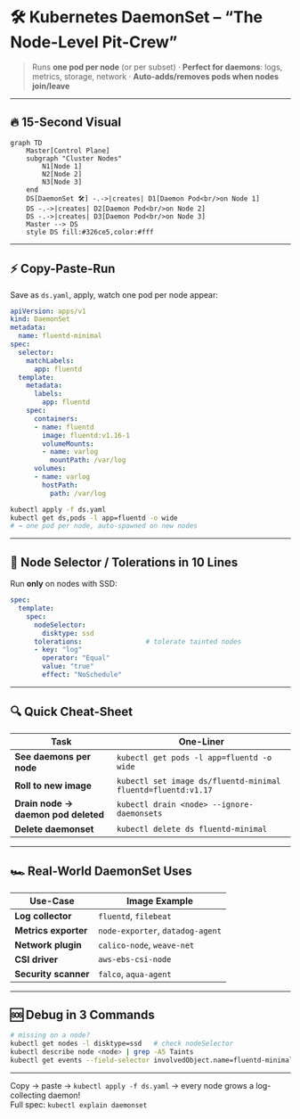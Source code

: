 # 🛠️ Kubernetes DaemonSet – “The Node-Level Pit-Crew”
> Runs **one pod per node** (or per subset) · **Perfect for daemons**: logs, metrics, storage, network · **Auto-adds/removes pods when nodes join/leave**

---

## 🔥 15-Second Visual
```mermaid
graph TD
    Master[Control Plane]
    subgraph "Cluster Nodes"
        N1[Node 1]
        N2[Node 2]
        N3[Node 3]
    end
    DS[DaemonSet 🛠️] -.->|creates| D1[Daemon Pod<br/>on Node 1]
    DS -.->|creates| D2[Daemon Pod<br/>on Node 2]
    DS -.->|creates| D3[Daemon Pod<br/>on Node 3]
    Master --> DS
    style DS fill:#326ce5,color:#fff
```

---

## ⚡ Copy-Paste-Run
Save as `ds.yaml`, apply, watch one pod per node appear:

```yaml
apiVersion: apps/v1
kind: DaemonSet
metadata:
  name: fluentd-minimal
spec:
  selector:
    matchLabels:
      app: fluentd
  template:
    metadata:
      labels:
        app: fluentd
    spec:
      containers:
      - name: fluentd
        image: fluentd:v1.16-1
        volumeMounts:
        - name: varlog
          mountPath: /var/log
      volumes:
      - name: varlog
        hostPath:
          path: /var/log
```

```bash
kubectl apply -f ds.yaml
kubectl get ds,pods -l app=fluentd -o wide
# → one pod per node, auto-spawned on new nodes
```

---

## 🎯 Node Selector / Tolerations in 10 Lines
Run **only** on nodes with SSD:

```yaml
spec:
  template:
    spec:
      nodeSelector:
        disktype: ssd
      tolerations:                # tolerate tainted nodes
      - key: "log"
        operator: "Equal"
        value: "true"
        effect: "NoSchedule"
```

---

## 🔍 Quick Cheat-Sheet
| Task | One-Liner |
|------|-----------|
| **See daemons per node** | `kubectl get pods -l app=fluentd -o wide` |
| **Roll to new image** | `kubectl set image ds/fluentd-minimal fluentd=fluentd:v1.17` |
| **Drain node → daemon pod deleted** | `kubectl drain <node> --ignore-daemonsets` |
| **Delete daemonset** | `kubectl delete ds fluentd-minimal` |

---

## 🏎️ Real-World DaemonSet Uses
| Use-Case | Image Example |
|----------|---------------|
| **Log collector** | `fluentd`, `filebeat` |
| **Metrics exporter** | `node-exporter`, `datadog-agent` |
| **Network plugin** | `calico-node`, `weave-net` |
| **CSI driver** | `aws-ebs-csi-node` |
| **Security scanner** | `falco`, `aqua-agent` |

---

## 🆘 Debug in 3 Commands
```bash
# missing on a node?
kubectl get nodes -l disktype=ssd   # check nodeSelector
kubectl describe node <node> | grep -A5 Taints
kubectl get events --field-selector involvedObject.name=fluentd-minimal
```

---

Copy → paste → `kubectl apply -f ds.yaml` → every node grows a log-collecting daemon!  
Full spec: `kubectl explain daemonset`
```
